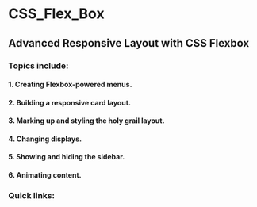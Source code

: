 # CSS_Flex_Box
## Advanced Responsive Layout with CSS Flexbox
### Topics include:

#### 1. Creating Flexbox-powered menus.

#### 2. Building a responsive card layout.

#### 3. Marking up and styling the holy grail layout.

#### 4. Changing displays.

#### 5. Showing and hiding the sidebar.

#### 6. Animating content.

### Quick links:

